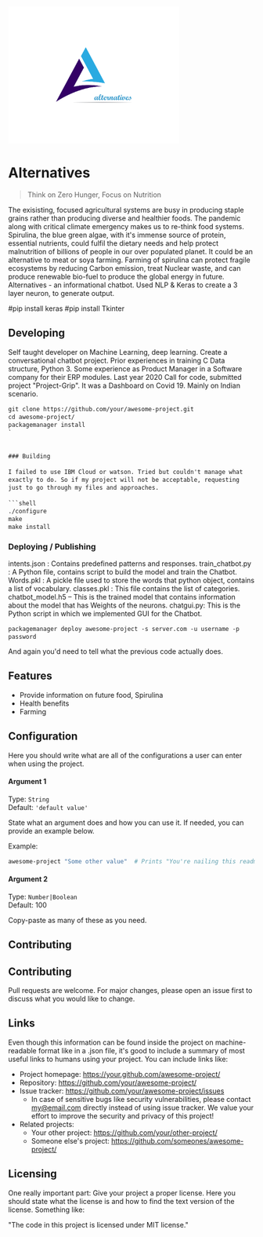 <img src="https://github.com/sarmitamajumdar/Alternatives/blob/main/alter-png22.png" width="350"/>

# Alternatives
> Think on Zero Hunger, Focus on Nutrition

The exisisting, focused agricultural systems are busy in producing staple grains rather than producing diverse and healthier foods. The pandemic along with critical climate emergency makes us to re-think food systems. Spirulina, the blue green algae, with it's immense source of protein, essential nutrients, could fulfil the dietary needs and help protect  malnutrition  of billions of people in our over populated planet. It could be an alternative to meat or soya farming. Farming of spirulina can protect fragile ecosystems by reducing Carbon emission, treat Nuclear waste, and can produce renewable bio-fuel to produce the global energy in future.
Alternatives - an informational chatbot. Used NLP & Keras to create a 3 layer neuron, to generate output.

#pip install keras
#pip install Tkinter

## Developing

Self taught developer on Machine Learning, deep learning. Create a conversational chatbot project.  Prior experiences in training C Data structure, Python 3. Some experience as Product Manager in a Software company for their ERP modules. Last year 2020 Call for code, submitted project "Project-Grip". It was a Dashboard on  Covid 19. Mainly on Indian scenario.

```shell
git clone https://github.com/your/awesome-project.git
cd awesome-project/
packagemanager install
`


### Building

I failed to use IBM Cloud or watson. Tried but couldn't manage what exactly to do. So if my project will not be acceptable, requesting just to go through my files and approaches. 

```shell
./configure
make
make install
```



### Deploying / Publishing

intents.json :  Contains predefined patterns and responses.
train_chatbot.py : A Python file, contains script to build the model and train the Chatbot.
Words.pkl  : A pickle file used to store the words that python object, contains a list of vocabulary.
classes.pkl : This file contains the list of categories.
chatbot_model.h5 – This is the trained model that contains information about the model that has Weights of the neurons.
chatgui.py: This is the Python script in which we implemented GUI for the Chatbot.

```shell
packagemanager deploy awesome-project -s server.com -u username -p password
```

And again you'd need to tell what the previous code actually does.

## Features

* Provide information on future food, Spirulina
* Health benefits
* Farming

## Configuration

Here you should write what are all of the configurations a user can enter when
using the project.

#### Argument 1
Type: `String`  
Default: `'default value'`

State what an argument does and how you can use it. If needed, you can provide
an example below.

Example:
```bash
awesome-project "Some other value"  # Prints "You're nailing this readme!"
```

#### Argument 2
Type: `Number|Boolean`  
Default: 100

Copy-paste as many of these as you need.

## Contributing

## Contributing
Pull requests are welcome. For major changes, please open an issue first to discuss what you would like to change.

## Links

Even though this information can be found inside the project on machine-readable
format like in a .json file, it's good to include a summary of most useful
links to humans using your project. You can include links like:

- Project homepage: https://your.github.com/awesome-project/
- Repository: https://github.com/your/awesome-project/
- Issue tracker: https://github.com/your/awesome-project/issues
  - In case of sensitive bugs like security vulnerabilities, please contact
    my@email.com directly instead of using issue tracker. We value your effort
    to improve the security and privacy of this project!
- Related projects:
  - Your other project: https://github.com/your/other-project/
  - Someone else's project: https://github.com/someones/awesome-project/


## Licensing

One really important part: Give your project a proper license. Here you should
state what the license is and how to find the text version of the license.
Something like:

"The code in this project is licensed under MIT license."

